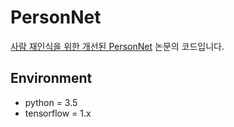 # PersonNet

[사람 재인식을 위한 개선된 PersonNet](https://www.kci.go.kr/kciportal/ci/sereArticleSearch/ciSereArtiView.kci?sereArticleSearchBean.artiId=ART002546031) 논문의 코드입니다.

## Environment
* python = 3.5   
* tensorflow = 1.x

